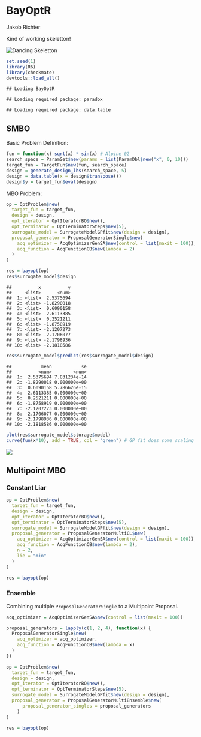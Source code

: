 BayOptR
================
Jakob Richter

Kind of working skeletton\!

![Dancing Skeletton](https://i.imgur.com/JODHF99.gif)

``` r
set.seed(1)
library(R6)
library(checkmate)
devtools::load_all()
```

    ## Loading BayOptR

    ## Loading required package: paradox

    ## Loading required package: data.table

## SMBO

Basic Problem Definition:

``` r
fun = function(x) sqrt(x) * sin(x) # Alpine 02
search_space = ParamSet$new(params = list(ParamDbl$new("x", 0, 10)))
target_fun = TargetFun$new(fun, search_space)
design = generate_design_lhs(search_space, 5)
design = data.table(x = design$transpose())
design$y = target_fun$eval(design)
```

MBO Problem:

``` r
op = OptProblem$new(
  target_fun = target_fun,
  design = design,
  opt_iterator = OptIteratorBO$new(),
  opt_terminator = OptTerminatorSteps$new(5),
  surrogate_model = SurrogateModelGPfit$new(design = design),
  proposal_generator = ProposalGeneratorSingle$new(
    acq_optimizer = AcqOptimizerGenSA$new(control = list(maxit = 100)),
    acq_function = AcqFunctionCB$new(lambda = 2)
  )
)

res = bayopt(op)
res$surrogate_model$design
```

    ##          x          y
    ##     <list>      <num>
    ##  1: <list>  2.5375694
    ##  2: <list> -1.8290018
    ##  3: <list>  0.6090158
    ##  4: <list>  2.6113385
    ##  5: <list>  0.2521211
    ##  6: <list> -1.8758919
    ##  7: <list> -2.1207273
    ##  8: <list> -2.1706077
    ##  9: <list> -2.1798936
    ## 10: <list> -2.1818586

``` r
res$surrogate_model$predict(res$surrogate_model$design)
```

    ##           mean           se
    ##          <num>        <num>
    ##  1:  2.5375694 7.831234e-14
    ##  2: -1.8290018 0.000000e+00
    ##  3:  0.6090158 5.786626e-15
    ##  4:  2.6113385 0.000000e+00
    ##  5:  0.2521211 0.000000e+00
    ##  6: -1.8758919 0.000000e+00
    ##  7: -2.1207273 0.000000e+00
    ##  8: -2.1706077 0.000000e+00
    ##  9: -2.1798936 0.000000e+00
    ## 10: -2.1818586 0.000000e+00

``` r
plot(res$surrogate_model$storage$model)
curve(fun(x*10), add = TRUE, col = "green") # GP_fit does some scaling
```

![](/home/richter/gits/BayOptR/README_files/figure-gfm/smbo-1.png)<!-- -->

## Multipoint MBO

### Constant Liar

``` r
op = OptProblem$new(
  target_fun = target_fun,
  design = design,
  opt_iterator = OptIteratorBO$new(),
  opt_terminator = OptTerminatorSteps$new(5),
  surrogate_model = SurrogateModelGPfit$new(design = design),
  proposal_generator = ProposalGeneratorMultiCL$new(
    acq_optimizer = AcqOptimizerGenSA$new(control = list(maxit = 100)),
    acq_function = AcqFunctionCB$new(lambda = 2),
    n = 2,
    lie = "min"
  )
)

res = bayopt(op)
```

### Ensemble

Combining multiple `ProposalGeneratorSingle` to a Multipoint Proposal.

``` r
acq_optimizer = AcqOptimizerGenSA$new(control = list(maxit = 100))

proposal_generators = lapply(c(1, 2, 4), function(x) {
  ProposalGeneratorSingle$new(
    acq_optimizer = acq_optimizer,
    acq_function = AcqFunctionCB$new(lambda = x)
  )
})

op = OptProblem$new(
  target_fun = target_fun,
  design = design,
  opt_iterator = OptIteratorBO$new(),
  opt_terminator = OptTerminatorSteps$new(5),
  surrogate_model = SurrogateModelGPfit$new(design = design),
  proposal_generator = ProposalGeneratorMultiEnsemble$new(
      proposal_generator_singles = proposal_generators
    )
)

res = bayopt(op)
```
